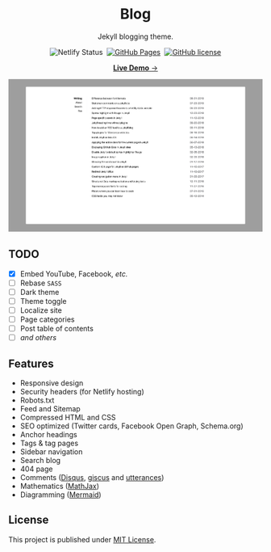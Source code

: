 <!-- markdownlint-disable-next-line -->
<div align="center">

  <!-- markdownlint-disable-next-line -->
  # Blog

  Jekyll blogging theme.

  ![Netlify Status](https://api.netlify.com/api/v1/badges/ee441eb4-7b26-4b78-a0f1-c3f90837d480/deploy-status)&nbsp;
  [![GitHub Pages](https://github.com/sionta/blog/actions/workflows/jekyll.yml/badge.svg?branch=main)][gh-pages]&nbsp;
  [![GitHub license](https://img.shields.io/github/license/cotes2020/jekyll-theme-chirpy.svg)][license]

  [**Live Demo** →][demo]

  [![Devices Mockup](/screenshot.png)][demo]
</div>

## TODO

- [x] Embed YouTube, Facebook, *etc.*
- [ ] Rebase `SASS`
- [ ] Dark theme
- [ ] Theme toggle
- [ ] Localize site
- [ ] Page categories
- [ ] Post table of contents
- [ ] *and others*

## Features

- Responsive design
- Security headers (for Netlify hosting)
- Robots.txt
- Feed and Sitemap
- Compressed HTML and CSS
- SEO optimized (Twitter cards, Facebook Open Graph, Schema.org)
- Anchor headings
- Tags & tag pages
- Sidebar navigation
- Search blog
- 404 page
- Comments ([Disqus](https://disqus.com/), [giscus](https://giscus.app/) and [utterances](https://utteranc.es/))
- Mathematics ([MathJax](https://www.mathjax.org/))
- Diagramming ([Mermaid](https://mermaid.js.org/))

## License

This project is published under [MIT License][license].

[demo]: https://sionta-blog.netlify.app/
[gh-pages]: https://github.com/sionta/blog/actions/workflows/jekyll.yml
[license]: https://github.com/cotes2020/jekyll-theme-chirpy/blob/master/LICENSE
